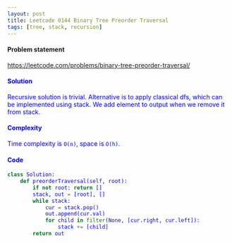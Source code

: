 ```yaml
---
layout: post
title: Leetcode 0144 Binary Tree Preorder Traversal
tags: [tree, stack, recursion]
---
```


#### Problem statement

<a href="https://leetcode.com/problems/binary-tree-preorder-traversal/"> <font color = blue>https://leetcode.com/problems/binary-tree-preorder-traversal/

#### Solution
Recursive solution is trivial. Alternative is to apply classical dfs, which can be implemented using stack. We add element to output when we remove it from stack.

#### Complexity
Time complexity is `O(n)`, space is `O(h)`.

#### Code
```python
class Solution:
    def preorderTraversal(self, root):
        if not root: return []
        stack, out = [root], []
        while stack:
            cur = stack.pop()
            out.append(cur.val)
            for child in filter(None, [cur.right, cur.left]):
                stack += [child]
        return out
```

